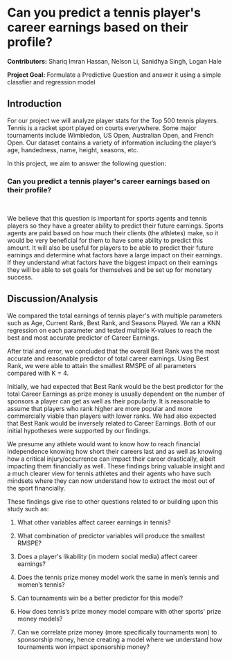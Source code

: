 # Can you predict a tennis player's career earnings based on their profile?

**Contributors:** Shariq Imran Hassan, Nelson Li, Sanidhya Singh, Logan Hale

**Project Goal:** Formulate a Predictive Question and answer it using a simple classfier and regression model 

## Introduction
For our project we will analyze player stats for the Top 500 tennis players. Tennis is a racket sport played on courts everywhere. Some major tournaments include Wimbledon, US Open, Australian Open, and French Open. Our dataset contains a variety of information including the player’s age, handedness, name, height, seasons, etc.

In this project, we aim to answer the following question:

### Can you predict a tennis player's career earnings based on their profile?
<br>

We believe that this question is important for sports agents and tennis players so they have a greater ability to predict their future earnings. Sports agents are paid based on how much their clients (the athletes) make, so it would be very beneficial for them to have some ability to predict this amount. It will also be useful for players to be able to predict their future earnings and determine what factors have a large impact on their earnings. If they understand what factors have the biggest impact on their earnings they will be able to set goals for themselves and be set up for monetary success.

## Discussion/Analysis

We compared the total earnings of tennis player's with multiple parameters such as Age, Current Rank, Best Rank, and Seasons Played. 
We ran a KNN regression on each parameter and tested multiple K-values to reach the best and most accurate predictor of Career Earnings.

After trial and error, we concluded that the overall Best Rank was the most accurate and reasonable predictor of total career earnings. Using Best Rank, we were able to attain the smallest RMSPE of all parameters compared with K = 4.

Initially, we had expected that Best Rank would be the best predictor for the total Career Earnings as prize money is usually dependent on the number of sponsors a player can get as well as their popularity. It is reasonable to assume that players who rank higher are more popular and more commercially viable than players with lower ranks. We had also expected that Best Rank would be inversely related to Career Earnings. Both of our initial hypotheses were supported by our findings.

We presume any athlete would want to know how to reach financial independence knowing how short their careers last and as well as knowing how a critical injury/occurrence can impact their career drastically, albeit impacting them financially as well. These findings bring valuable insight and a much clearer view for tennis athletes and their agents who have such mindsets where they can now understand how to extract the most out of the sport financially.

These findings give rise to other questions related to or building upon this study such as:

1. What other variables affect career earnings in tennis?

2. What combination of predictor variables will produce the smallest RMSPE?

3. Does a player's likability (in modern social media) affect career earnings?

4. Does the tennis prize money model work the same in men’s tennis and women’s tennis?

5. Can tournaments win be a better predictor for this model?

6. How does tennis’s prize money model compare with other sports' prize money models?

7. Can we correlate prize money (more specifically tournaments won) to sponsorship money, hence creating a model where we understand how tournaments won impact sponsorship money?

